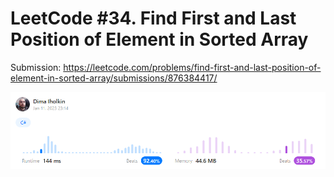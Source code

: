# LeetCode #34. Find First and Last Position of Element in Sorted Array

Submission: https://leetcode.com/problems/find-first-and-last-position-of-element-in-sorted-array/submissions/876384417/

![leetcode submission screenshot](_assets/submission.png)